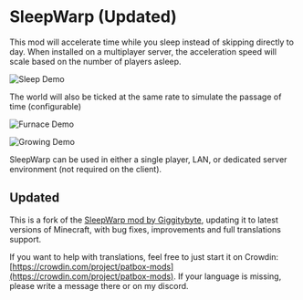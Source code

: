 # SleepWarp (Updated)
This mod will accelerate time while you sleep instead of skipping directly to day.
When installed on a multiplayer server, the acceleration speed will scale based on the number of players asleep.

![Sleep Demo](https://i.imgur.com/YzjUttT.gif)

The world will also be ticked at the same rate to simulate the passage of time (configurable)

![Furnace Demo](https://i.imgur.com/FOPXyeW.gif)

![Growing Demo](https://i.imgur.com/MkCx1rb.gif)

SleepWarp can be used in either a single player, LAN, or dedicated server environment (not required on the client).
## Updated
This is a fork of the [SleepWarp mod by Giggitybyte](https://modrinth.com/mod/sleep-warp), 
updating it to latest versions of Minecraft, with bug fixes, improvements and full translations support.

If you want to help with translations, feel free to just start it on Crowdin: [https://crowdin.com/project/patbox-mods](https://crowdin.com/project/patbox-mods).
If your language is missing, please write a message there or on my discord.